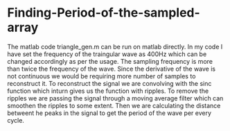 # Finding-Period-of-the-sampled-array
The matlab code triangle_gen.m can be run on matlab directly.
In my code I have set the frequency of the traingular wave as 400Hz which can be changed accordingly as per the usage.
The sampling frequency is more than twice the frequency of the wave. Since the derivative of the wave is not continuous we would be requiring more number of samples to reconstruct it.
To reconstruct the signal we are convolving with the sinc function which inturn gives us the function with ripples.
To remove the ripples we are passing the signal through a moving average filter which can smoothen the ripples to some extent.
Then we are calculating the distance betweent he peaks in the signal to get the period of the wave per every cycle.
